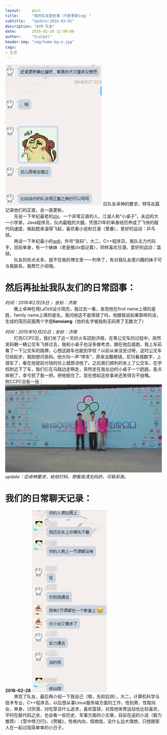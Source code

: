```yaml
---
layout:     post
title:      "我的队友那些事（不断更新ing）"
subtitle:   "Update:2016-03-01"
description: "ACM 队友"
date:       2016-02-28 12:00:00
author:     "Scalpel"
header-img: "img/home-bg-o.jpg"
tags:
- 生活
---
```


![](/img/post/20160228_0.png)  应队友卓神的要求，特写此篇记录他们的正直，会一直更新。  
　　先说一下年纪最老的[zlx](http://mycodebattle.com/)，一个非常正直的人，江湖人称“小桌子”，永远的大一小学弟，Java程序员，队内最粗的大腿，凭借21年的单身经历养成了飞快的敲代码速度，做起题来溜得飞起，喜欢看小说和日漫（里番），爱好的运动：乒乓球。  
　　再说一下年纪最小的[wdl](http://winterfell30.com/)，外号“吴码”，大二，C++程序员，我队主力代码手，目前单身，有一个妹妹（老是被zlx惦记着），同样喜欢日漫，爱好的运动：篮球。  
　　队友的优点太多，就不在我的博文里一一列举了，有对我队友感兴趣的妹子可与我联系，我帮忙介绍哦。  

然后再扯扯我队友们的日常囧事：  
===
*时间：2016年2月29日； 坐标：济南*  
　　晚上卓神在用LaTeX设计简历，我过去一看，发现他在first name上填的是姓，family name上填的是名，我问他这不是填错了吗，他跟我说如果那样的话，生成的简历前面两个字是**lianxiang**（他的名字被我和无码黑了无数次了）  
  
*时间：2015年10月20日；坐标：济南*  
　　打完CCPC后，我们坐了近一天的火车回到济南，在等公交车的过程中，突然吴码朝一辆公交车飞奔过去，我和小桌子也没多做考虑，跟在他后面跑，我上车前看了一下公交车的路牌，心想这路车也能到学校？以前从来没坐过呀，这时公交车已经起步，我刚想问吴码，他大叫一声“停车”，原来没戴眼镜，尼玛看错数字，上错车了，看在他提前付钱的份上就原谅他了。之后我们顺利的坐上了公交车，在学校附近下了车，我们仨在马路边走啊走，突然走在我左边的小桌子一个趔趄，差点摔倒了，幸亏抓了我一把，把他稳住了。现在想起这些事来还笑得合不拢嘴。  
附CCPC合影一张：  
![](/img/post/20160228_2.png)  
*update：应卓神要求，给他打码，想看高清无码的，可联系我。*  

我们的日常聊天记录：  
===
**2016-02-28**
![](/img/post/20160228_1.png)  
　　黑完了队友，最后再介绍一下我自己（嗯，先抑后扬），大二，计算机科学与技术专业，C++程序员，以后想从事Linux服务端方面的工作，性别男，性取向女，单身，讨厌酒，对吃穿没什么追求，喜欢篮球，对其他体育运动也比较喜欢，平时在敲代码之余，也会看一些历史、军事方面的小文章，目前在追的小说（极力推荐）：《雪中悍刀行》、《赘婿》，性格内向，情商低，没什么远大理想，只想跟家人在一起过简简单单的小日子。
